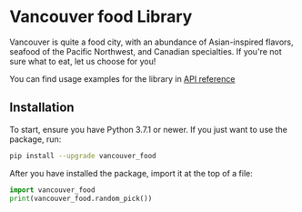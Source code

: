# Vancouver food Library

Vancouver is quite a food city, with an abundance of Asian-inspired flavors, seafood of the Pacific Northwest, and Canadian specialties. If you're not sure what to eat, let us choose for you!

You can find usage examples for the library in [API reference](https://pypi.org/project/vancouver-food/)

## Installation

To start, ensure you have Python 3.7.1 or newer. If you just
want to use the package, run:

```sh
pip install --upgrade vancouver_food
```

After you have installed the package, import it at the top of a file:

```python
import vancouver_food
print(vancouver_food.random_pick())
```
